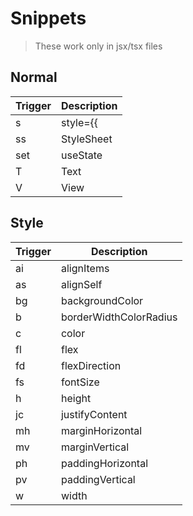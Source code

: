 # Snippets

> These work only in jsx/tsx files

## Normal

| Trigger | Description |
| ------- | ----------- |
| s       | style={{|}} |
| ss      | StyleSheet  |
| set     | useState    |
| T       | Text        |
| V       | View        |

## Style

| Trigger | Description            |
| ------- | ---------------------- |
| ai      | alignItems             |
| as      | alignSelf              |
| bg      | backgroundColor        |
| b       | borderWidthColorRadius |
| c       | color                  |
| fl      | flex                   |
| fd      | flexDirection          |
| fs      | fontSize               |
| h       | height                 |
| jc      | justifyContent         |
| mh      | marginHorizontal       |
| mv      | marginVertical         |
| ph      | paddingHorizontal      |
| pv      | paddingVertical        |
| w       | width                  |
